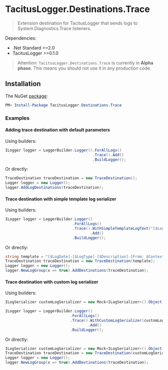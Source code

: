 # TacitusLogger.Destinations.Trace

> Extension destination for TacitusLogger that sends logs to System.Diagnostics.Trace listeners.
 
Dependencies:  
* .Net Standard >=2.0  
* TacitusLogger >=0.1.0
  
> Attention: `TacitusLogger.Destinations.Trace` is currently in **Alpha phase**. This means you should not use it in any production code.

## Installation

The NuGet <a href="http://example.com/" target="_blank">package</a>:

```powershell
PM> Install-Package TacitusLogger.Destinations.Trace
```

### Examples

#### Adding trace destination with default parameters
Using builders:

```cs
ILogger logger = LoggerBuilder.Logger().ForAllLogs()
                                       .Trace().Add()
                                       .BuildLogger();
```
Or directly:
```cs
TraceDestination traceDestination = new TraceDestination();
Logger logger = new Logger();
logger.AddLogDestinations(traceDestination);
```

#### Trace destination with simple template log serializer
Using builders:
```cs
ILogger logger = LoggerBuilder.Logger()
                              .ForAllLogs()
                              .Trace().WithSimpleTemplateLogText("[$LogDate]-[$LogType]-[$Description]-[From: $Context]-[Src: $Source]-[Id: $LogId]")
                                      .Add()
                              .BuildLogger();
```
Or directly:
```cs
string template = "[$LogDate]-[$LogType]-[$Description]-[From: $Context]-[Src: $Source]-[Id: $LogId]";
TraceDestination traceDestination = new TraceDestination(template);
Logger logger = new Logger();
logger.NewLogGroup(x => true).AddDestinations(traceDestination);
```

#### Trace destination with custom log serializer
 Using builders:
 ```cs
ILogSerializer customLogSerializer = new Mock<ILogSerializer>().Object;

ILogger logger = LoggerBuilder.Logger()
                              .ForAllLogs()
                              .Trace().WithCustomLogSerializer(customLogSerializer)
                                      .Add()
                              .BuildLogger();
 ```
Or directly:
```cs
ILogSerializer customLogSerializer = new Mock<ILogSerializer>().Object;
TraceDestination traceDestination = new TraceDestination(customLogSerializer);
Logger logger = new Logger();
logger.NewLogGroup(x => true).AddDestinations(traceDestination);
```

